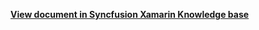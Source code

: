 **[View document in Syncfusion Xamarin Knowledge base](https://www.syncfusion.com/kb/12216/how-to-get-the-start-and-end-date-of-the-selected-range-in-xamarin-forms-calendar)**
